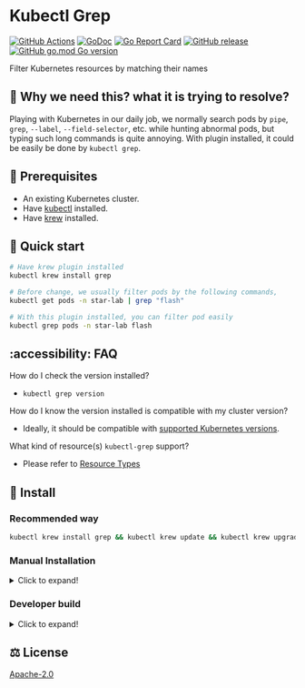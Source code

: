 # Kubectl Grep

[![GitHub Actions](https://github.com/guessi/kubectl-grep/actions/workflows/go.yml/badge.svg?branch=main)](https://github.com/guessi/kubectl-grep/actions/workflows/go.yml)
[![GoDoc](https://godoc.org/github.com/guessi/kubectl-grep?status.svg)](https://godoc.org/github.com/guessi/kubectl-grep)
[![Go Report Card](https://goreportcard.com/badge/github.com/guessi/kubectl-grep)](https://goreportcard.com/report/github.com/guessi/kubectl-grep)
[![GitHub release](https://img.shields.io/github/release/guessi/kubectl-grep.svg)](https://github.com/guessi/kubectl-grep/releases/latest)
[![GitHub go.mod Go version](https://img.shields.io/github/go-mod/go-version/guessi/kubectl-grep)](https://github.com/guessi/kubectl-grep/blob/main/go.mod)

Filter Kubernetes resources by matching their names

## 🤔 Why we need this? what it is trying to resolve?

Playing with Kubernetes in our daily job, we normally search pods by `pipe`, `grep`, `--label`, `--field-selector`, etc. while hunting abnormal pods, but typing such long commands is quite annoying. With plugin installed, it could be easily be done by `kubectl grep`.

## 🔢 Prerequisites

* An existing Kubernetes cluster.
* Have [kubectl](https://kubernetes.io/docs/tasks/tools/) installed.
* Have [krew](https://krew.sigs.k8s.io/docs/user-guide/setup/install/) installed.

## 🚀 Quick start

```bash
# Have krew plugin installed
kubectl krew install grep
```

```bash
# Before change, we usually filter pods by the following commands,
kubectl get pods -n star-lab | grep "flash"
```

```bash
# With this plugin installed, you can filter pod easily
kubectl grep pods -n star-lab flash
```

## :accessibility: FAQ

How do I check the version installed?

* `kubectl grep version`

How do I know the version installed is compatible with my cluster version?

* Ideally, it should be compatible with [supported Kubernetes versions](https://kubernetes.io/releases/).

What kind of resource(s) `kubectl-grep` support?

* Please refer to [Resource Types](RESOURCE_TYPES.md)

## 👷 Install

### Recommended way

```bash
kubectl krew install grep && kubectl krew update && kubectl krew upgrade grep
```

### Manual Installation

<details><!-- markdownlint-disable-line -->
<summary>Click to expand!</summary><!-- markdownlint-disable-line -->

```bash
curl -fsSL -O https://github.com/guessi/kubectl-grep/releases/latest/download/kubectl-grep-$(uname -s)-$(uname -m).tar.gz
tar zxvf kubectl-grep-$(uname -s)-$(uname -m).tar.gz
mv kubectl-grep /usr/local/bin
```

</details>

### Developer build

<details><!-- markdownlint-disable-line -->
<summary>Click to expand!</summary><!-- markdownlint-disable-line -->
  
```bash
go get -u github.com/guessi/kubectl-grep
cd ${GOPATH}/src/github.com/guessi/kubectl-grep
make all
```

</details>

## ⚖️ License

[Apache-2.0](LICENSE)
